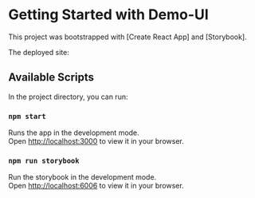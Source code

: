 # Getting Started with Demo-UI

This project was bootstrapped with [Create React App] and [Storybook].

The deployed site: 

## Available Scripts

In the project directory, you can run:

### `npm start`

Runs the app in the development mode.\
Open [http://localhost:3000](http://localhost:3000) to view it in your browser.


### `npm run storybook`

Run the storybook in the development mode.\
Open [http://localhost:6006](http://localhost:6006) to view it in your browser.
